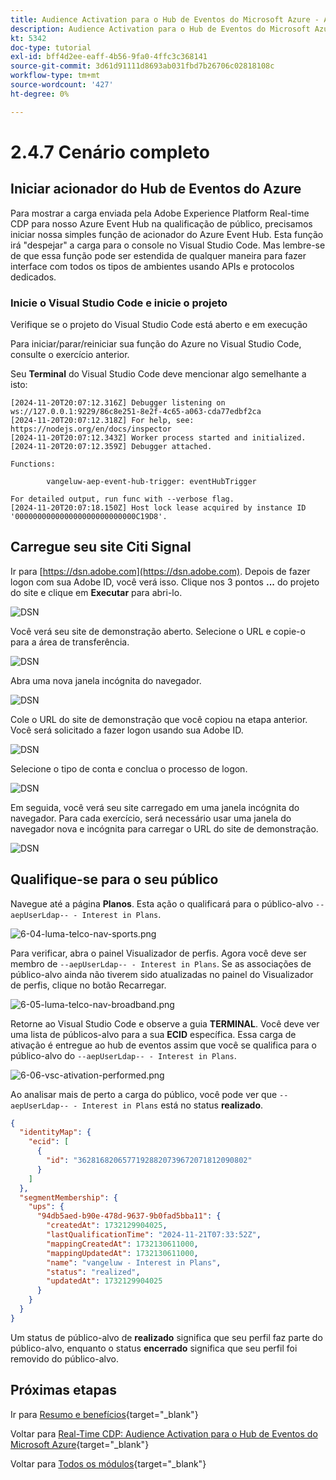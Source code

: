 ```yaml
---
title: Audience Activation para o Hub de Eventos do Microsoft Azure - Ação
description: Audience Activation para o Hub de Eventos do Microsoft Azure - Ação
kt: 5342
doc-type: tutorial
exl-id: bff4d2ee-eaff-4b56-9fa0-4ffc3c368141
source-git-commit: 3d61d91111d8693ab031fbd7b26706c02818108c
workflow-type: tm+mt
source-wordcount: '427'
ht-degree: 0%

---
```


# 2.4.7 Cenário completo

## Iniciar acionador do Hub de Eventos do Azure

Para mostrar a carga enviada pela Adobe Experience Platform Real-time CDP para nosso Azure Event Hub na qualificação de público, precisamos iniciar nossa simples função de acionador do Azure Event Hub. Esta função irá &quot;despejar&quot; a carga para o console no Visual Studio Code. Mas lembre-se de que essa função pode ser estendida de qualquer maneira para fazer interface com todos os tipos de ambientes usando APIs e protocolos dedicados.

### Inicie o Visual Studio Code e inicie o projeto

Verifique se o projeto do Visual Studio Code está aberto e em execução

Para iniciar/parar/reiniciar sua função do Azure no Visual Studio Code, consulte o exercício anterior.

Seu **Terminal** do Visual Studio Code deve mencionar algo semelhante a isto:

```code
[2024-11-20T20:07:12.316Z] Debugger listening on ws://127.0.0.1:9229/86c8e251-8e2f-4c65-a063-cda77edbf2ca
[2024-11-20T20:07:12.318Z] For help, see: https://nodejs.org/en/docs/inspector
[2024-11-20T20:07:12.343Z] Worker process started and initialized.
[2024-11-20T20:07:12.359Z] Debugger attached.

Functions:

        vangeluw-aep-event-hub-trigger: eventHubTrigger

For detailed output, run func with --verbose flag.
[2024-11-20T20:07:18.150Z] Host lock lease acquired by instance ID '000000000000000000000000000C19D8'.
```

## Carregue seu site Citi Signal

Ir para [https://dsn.adobe.com](https://dsn.adobe.com). Depois de fazer logon com sua Adobe ID, você verá isso. Clique nos 3 pontos **...** do projeto do site e clique em **Executar** para abri-lo.

![DSN](./../../datacollection/dc1.1/images/web8.png)

Você verá seu site de demonstração aberto. Selecione o URL e copie-o para a área de transferência.

![DSN](../../../getting-started/gettingstarted/images/web3.png)

Abra uma nova janela incógnita do navegador.

![DSN](../../../getting-started/gettingstarted/images/web4.png)

Cole o URL do site de demonstração que você copiou na etapa anterior. Você será solicitado a fazer logon usando sua Adobe ID.

![DSN](../../../getting-started/gettingstarted/images/web5.png)

Selecione o tipo de conta e conclua o processo de logon.

![DSN](../../../getting-started/gettingstarted/images/web6.png)

Em seguida, você verá seu site carregado em uma janela incógnita do navegador. Para cada exercício, será necessário usar uma janela do navegador nova e incógnita para carregar o URL do site de demonstração.

![DSN](../../../getting-started/gettingstarted/images/web7.png)

## Qualifique-se para o seu público

Navegue até a página **Planos**. Esta ação o qualificará para o público-alvo `--aepUserLdap-- - Interest in Plans`.

![6-04-luma-telco-nav-sports.png](./images/cs1.png)

Para verificar, abra o painel Visualizador de perfis. Agora você deve ser membro de `--aepUserLdap-- - Interest in Plans`. Se as associações de público-alvo ainda não tiverem sido atualizadas no painel do Visualizador de perfis, clique no botão Recarregar.

![6-05-luma-telco-nav-broadband.png](./images/cs2.png)

Retorne ao Visual Studio Code e observe a guia **TERMINAL**. Você deve ver uma lista de públicos-alvo para a sua **ECID** específica. Essa carga de ativação é entregue ao hub de eventos assim que você se qualifica para o público-alvo do `--aepUserLdap-- - Interest in Plans`.

![6-06-vsc-ativation-performed.png](./images/cs3.png)

Ao analisar mais de perto a carga do público, você pode ver que `--aepUserLdap-- - Interest in Plans` está no status **realizado**.

```json
{
  "identityMap": {
    "ecid": [
      {
        "id": "36281682065771928820739672071812090802"
      }
    ]
  },
  "segmentMembership": {
    "ups": {
      "94db5aed-b90e-478d-9637-9b0fad5bba11": {
        "createdAt": 1732129904025,
        "lastQualificationTime": "2024-11-21T07:33:52Z",
        "mappingCreatedAt": 1732130611000,
        "mappingUpdatedAt": 1732130611000,
        "name": "vangeluw - Interest in Plans",
        "status": "realized",
        "updatedAt": 1732129904025
      }
    }
  }
}
```

Um status de público-alvo de **realizado** significa que seu perfil faz parte do público-alvo, enquanto o status **encerrado** significa que seu perfil foi removido do público-alvo.

## Próximas etapas

Ir para [Resumo e benefícios](./summary.md){target="_blank"}

Voltar para [Real-Time CDP: Audience Activation para o Hub de Eventos do Microsoft Azure](./segment-activation-microsoft-azure-eventhub.md){target="_blank"}

Voltar para [Todos os módulos](./../../../../overview.md){target="_blank"}
